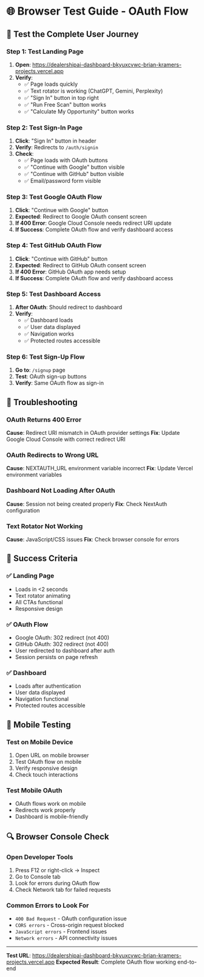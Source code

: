 # 🌐 Browser Test Guide - OAuth Flow

## 🎯 Test the Complete User Journey

### Step 1: Test Landing Page
1. **Open**: https://dealershipai-dashboard-bkyuxcvwc-brian-kramers-projects.vercel.app
2. **Verify**: 
   - ✅ Page loads quickly
   - ✅ Text rotator is working (ChatGPT, Gemini, Perplexity)
   - ✅ "Sign In" button in top right
   - ✅ "Run Free Scan" button works
   - ✅ "Calculate My Opportunity" button works

### Step 2: Test Sign-In Page
1. **Click**: "Sign In" button in header
2. **Verify**: Redirects to `/auth/signin`
3. **Check**:
   - ✅ Page loads with OAuth buttons
   - ✅ "Continue with Google" button visible
   - ✅ "Continue with GitHub" button visible
   - ✅ Email/password form visible

### Step 3: Test Google OAuth Flow
1. **Click**: "Continue with Google" button
2. **Expected**: Redirect to Google OAuth consent screen
3. **If 400 Error**: Google Cloud Console needs redirect URI update
4. **If Success**: Complete OAuth flow and verify dashboard access

### Step 4: Test GitHub OAuth Flow
1. **Click**: "Continue with GitHub" button
2. **Expected**: Redirect to GitHub OAuth consent screen
3. **If 400 Error**: GitHub OAuth app needs setup
4. **If Success**: Complete OAuth flow and verify dashboard access

### Step 5: Test Dashboard Access
1. **After OAuth**: Should redirect to dashboard
2. **Verify**:
   - ✅ Dashboard loads
   - ✅ User data displayed
   - ✅ Navigation works
   - ✅ Protected routes accessible

### Step 6: Test Sign-Up Flow
1. **Go to**: `/signup` page
2. **Test**: OAuth sign-up buttons
3. **Verify**: Same OAuth flow as sign-in

## 🚨 Troubleshooting

### OAuth Returns 400 Error
**Cause**: Redirect URI mismatch in OAuth provider settings
**Fix**: Update Google Cloud Console with correct redirect URI

### OAuth Redirects to Wrong URL
**Cause**: NEXTAUTH_URL environment variable incorrect
**Fix**: Update Vercel environment variables

### Dashboard Not Loading After OAuth
**Cause**: Session not being created properly
**Fix**: Check NextAuth configuration

### Text Rotator Not Working
**Cause**: JavaScript/CSS issues
**Fix**: Check browser console for errors

## 🎯 Success Criteria

### ✅ Landing Page
- Loads in <2 seconds
- Text rotator animating
- All CTAs functional
- Responsive design

### ✅ OAuth Flow
- Google OAuth: 302 redirect (not 400)
- GitHub OAuth: 302 redirect (not 400)
- User redirected to dashboard after auth
- Session persists on page refresh

### ✅ Dashboard
- Loads after authentication
- User data displayed
- Navigation functional
- Protected routes accessible

## 📱 Mobile Testing

### Test on Mobile Device
1. Open URL on mobile browser
2. Test OAuth flow on mobile
3. Verify responsive design
4. Check touch interactions

### Test Mobile OAuth
- OAuth flows work on mobile
- Redirects work properly
- Dashboard is mobile-friendly

## 🔍 Browser Console Check

### Open Developer Tools
1. Press F12 or right-click → Inspect
2. Go to Console tab
3. Look for errors during OAuth flow
4. Check Network tab for failed requests

### Common Errors to Look For
- `400 Bad Request` - OAuth configuration issue
- `CORS errors` - Cross-origin request blocked
- `JavaScript errors` - Frontend issues
- `Network errors` - API connectivity issues

---

**Test URL**: https://dealershipai-dashboard-bkyuxcvwc-brian-kramers-projects.vercel.app
**Expected Result**: Complete OAuth flow working end-to-end
